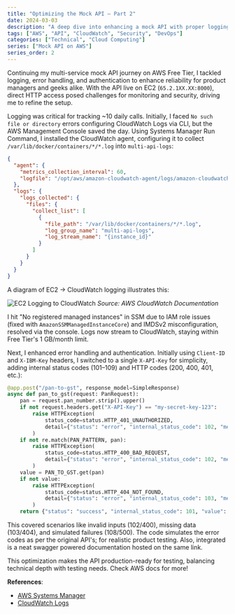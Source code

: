 ```yaml
---
title: "Optimizing the Mock API – Part 2"
date: 2024-03-03
description: "A deep dive into enhancing a mock API with proper logging, error handling, and authentication mechanisms on AWS."
tags: ["AWS", "API", "CloudWatch", "Security", "DevOps"]
categories: ["Technical", "Cloud Computing"]
series: ["Mock API on AWS"]
series_order: 2
---
```


Continuing my multi-service mock API journey on AWS Free Tier, I tackled logging, error handling, and authentication to enhance reliability for product managers and geeks alike. With the API live on EC2 (`65.2.1XX.XX:8000`), direct HTTP access posed challenges for monitoring and security, driving me to refine the setup.

Logging was critical for tracking ~10 daily calls. Initially, I faced `No such file or directory` errors configuring CloudWatch Logs via CLI, but the AWS Management Console saved the day. Using Systems Manager Run Command, I installed the CloudWatch agent, configuring it to collect `/var/lib/docker/containers/*/*.log` into `multi-api-logs`:

```json
{
  "agent": {
    "metrics_collection_interval": 60,
    "logfile": "/opt/aws/amazon-cloudwatch-agent/logs/amazon-cloudwatch-agent.log"
  },
  "logs": {
    "logs_collected": {
      "files": {
        "collect_list": [
          {
            "file_path": "/var/lib/docker/containers/*/*.log",
            "log_group_name": "multi-api-logs",
            "log_stream_name": "{instance_id}"
          }
        ]
      }
    }
  }
}
```

A diagram of EC2 → CloudWatch logging illustrates this:

![EC2 Logging to CloudWatch](https://docs.aws.amazon.com/images/AmazonCloudWatch/latest/monitoring/CloudWatch-Agent-EC2.png)
*Source: AWS CloudWatch Documentation*

I hit "No registered managed instances" in SSM due to IAM role issues (fixed with `AmazonSSMManagedInstanceCore`) and IMDSv2 misconfiguration, resolved via the console. Logs now stream to CloudWatch, staying within Free Tier's 1 GB/month limit.

Next, I enhanced error handling and authentication. Initially using `Client-ID` and `X-IBM-Key` headers, I switched to a single `X-API-Key` for simplicity, adding internal status codes (101–109) and HTTP codes (200, 400, 401, etc.):

```python
@app.post("/pan-to-gst", response_model=SimpleResponse)
async def pan_to_gst(request: PanRequest):
    pan = request.pan_number.strip().upper()
    if not request.headers.get("X-API-Key") == "my-secret-key-123":
        raise HTTPException(
            status_code=status.HTTP_401_UNAUTHORIZED,
            detail={"status": "error", "internal_status_code": 102, "message": "Invalid API key"}
        )
    if not re.match(PAN_PATTERN, pan):
        raise HTTPException(
            status_code=status.HTTP_400_BAD_REQUEST,
            detail={"status": "error", "internal_status_code": 102, "message": "Invalid PAN format"}
        )
    value = PAN_TO_GST.get(pan)
    if not value:
        raise HTTPException(
            status_code=status.HTTP_404_NOT_FOUND,
            detail={"status": "error", "internal_status_code": 103, "message": "No records found"}
        )
    return {"status": "success", "internal_status_code": 101, "value": value}
```

This covered scenarios like invalid inputs (102/400), missing data (103/404), and simulated failures (108/500). The code simulates the error codes as per the original API's; for realistic product testing. Also, integrated is a neat swagger powered documentation hosted on the same link.

This optimization makes the API production-ready for testing, balancing technical depth with testing needs. Check AWS docs for more!


**References**:  
- [AWS Systems Manager](https://aws.amazon.com/systems-manager)
- [CloudWatch Logs](https://docs.aws.amazon.com/AmazonCloudWatch/latest/logs/WhatIsCloudWatchLogs.html)